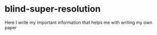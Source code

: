 # blind-super-resolution

Here I write my important information that helps me with writing my own paper
